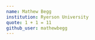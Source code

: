 ```yaml
---
name: Mathew Begg
institution: Ryerson University
quote: 1 + 1 = 11
github_user: mathewbegg
---
```

